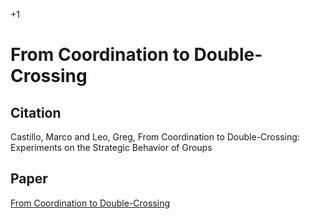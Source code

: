 +1

# From Coordination to Double-Crossing

## Citation 

Castillo, Marco and Leo, Greg, From Coordination to Double-Crossing: Experiments on the Strategic Behavior of Groups 

## Paper

[From Coordination to Double-Crossing](../files/Papers/WP_From_Coordination.pdf)
